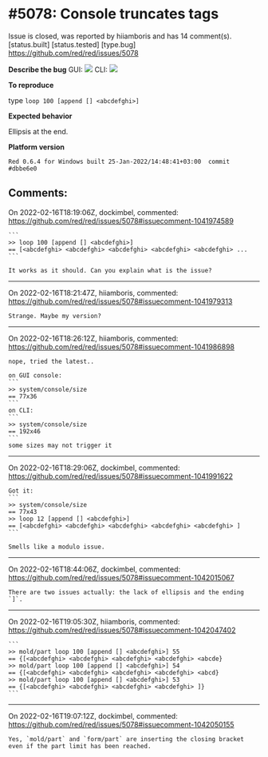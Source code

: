 
#5078: Console truncates tags
================================================================================
Issue is closed, was reported by hiiamboris and has 14 comment(s).
[status.built] [status.tested] [type.bug]
<https://github.com/red/red/issues/5078>

**Describe the bug**
GUI:
![](https://i.gyazo.com/610d5660f8da7b1528c21272d24a66a4.png)
CLI:
![](https://i.gyazo.com/778319f607fd7e0d858e4535984a3e9a.png)

**To reproduce**

type `loop 100 [append [] <abcdefghi>]`

**Expected behavior**

Ellipsis at the end.

**Platform version**
```
Red 0.6.4 for Windows built 25-Jan-2022/14:48:41+03:00  commit #dbbe6e0
```



Comments:
--------------------------------------------------------------------------------

On 2022-02-16T18:19:06Z, dockimbel, commented:
<https://github.com/red/red/issues/5078#issuecomment-1041974589>

    ```
    >> loop 100 [append [] <abcdefghi>]
    == [<abcdefghi> <abcdefghi> <abcdefghi> <abcdefghi> <abcdefghi> ...
    ```
    
    It works as it should. Can you explain what is the issue?

--------------------------------------------------------------------------------

On 2022-02-16T18:21:47Z, hiiamboris, commented:
<https://github.com/red/red/issues/5078#issuecomment-1041979313>

    Strange. Maybe my version?

--------------------------------------------------------------------------------

On 2022-02-16T18:26:12Z, hiiamboris, commented:
<https://github.com/red/red/issues/5078#issuecomment-1041986898>

    nope, tried the latest..
    
    on GUI console:
    ```
    >> system/console/size
    == 77x36
    ```
    on CLI:
    ```
    >> system/console/size
    == 192x46
    ```
    some sizes may not trigger it

--------------------------------------------------------------------------------

On 2022-02-16T18:29:06Z, dockimbel, commented:
<https://github.com/red/red/issues/5078#issuecomment-1041991622>

    Got it:
    ```
    >> system/console/size
    == 77x43
    >> loop 12 [append [] <abcdefghi>]
    == [<abcdefghi> <abcdefghi> <abcdefghi> <abcdefghi> <abcdefghi> ]
    ```
    
    Smells like a modulo issue.

--------------------------------------------------------------------------------

On 2022-02-16T18:44:06Z, dockimbel, commented:
<https://github.com/red/red/issues/5078#issuecomment-1042015067>

    There are two issues actually: the lack of ellipsis and the ending `]`.

--------------------------------------------------------------------------------

On 2022-02-16T19:05:30Z, hiiamboris, commented:
<https://github.com/red/red/issues/5078#issuecomment-1042047402>

    ```
    >> mold/part loop 100 [append [] <abcdefghi>] 55
    == {[<abcdefghi> <abcdefghi> <abcdefghi> <abcdefghi> <abcde}
    >> mold/part loop 100 [append [] <abcdefghi>] 54
    == {[<abcdefghi> <abcdefghi> <abcdefghi> <abcdefghi> <abcd}
    >> mold/part loop 100 [append [] <abcdefghi>] 53
    == {[<abcdefghi> <abcdefghi> <abcdefghi> <abcdefghi> ]}
    ```

--------------------------------------------------------------------------------

On 2022-02-16T19:07:12Z, dockimbel, commented:
<https://github.com/red/red/issues/5078#issuecomment-1042050155>

    Yes, `mold/part` and `form/part` are inserting the closing bracket even if the part limit has been reached.

